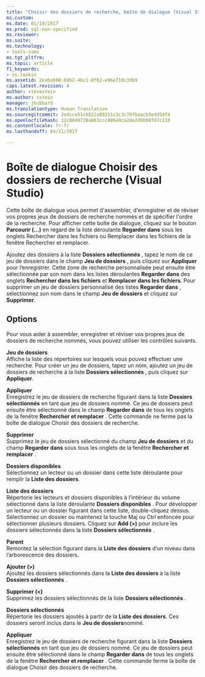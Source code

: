 ```yaml
---
title: "Choisir des dossiers de recherche, boîte de dialogue (Visual Studio) | Microsoft Docs"
ms.custom: 
ms.date: 01/19/2017
ms.prod: sql-non-specified
ms.reviewer: 
ms.suite: 
ms.technology:
- tools-ssms
ms.tgt_pltfrm: 
ms.topic: article
f1_keywords:
- vs.lookin
ms.assetid: 2eaba888-68b2-4bc1-8f62-e96e710c3db9
caps.latest.revision: 4
author: stevestein
ms.author: sstein
manager: jhubbard
ms.translationtype: Human Translation
ms.sourcegitcommit: 2edcce51c6822a89151c3c3c76fbaacb5edd54f4
ms.openlocfilehash: 12c0849728ab63ccc806e0ca2de2d8b98fd7c110
ms.contentlocale: fr-fr
ms.lasthandoff: 04/11/2017

---
```

# <a name="choose-search-folders-dialog-box-visual-studio"></a>Boîte de dialogue Choisir des dossiers de recherche (Visual Studio)
Cette boîte de dialogue vous permet d'assembler, d'enregistrer et de réviser vos propres jeux de dossiers de recherche nommés et de spécifier l'ordre de la recherche. Pour afficher cette boîte de dialogue, cliquez sur le bouton **Parcourir (...)** en regard de la liste déroulante **Regarder dans** sous les onglets Rechercher dans les fichiers ou Remplacer dans les fichiers de la fenêtre Rechercher et remplacer.  
  
Ajoutez des dossiers à la liste **Dossiers sélectionnés** , tapez le nom de ce jeu de dossiers dans le champ **Jeu de dossiers** , puis cliquez sur **Appliquer** pour l’enregistrer. Cette zone de recherche personnalisée peut ensuite être sélectionnée par son nom dans les listes déroulantes **Regarder dans** des onglets **Rechercher dans les fichiers** et **Remplacer dans les fichiers**. Pour supprimer un jeu de dossiers personnalisé des listes **Regarder dans** , sélectionnez son nom dans le champ **Jeu de dossiers** et cliquez sur **Supprimer**.  
  
## <a name="options"></a>Options  
Pour vous aider à assembler, enregistrer et réviser vos propres jeux de dossiers de recherche nommés, vous pouvez utiliser les contrôles suivants.  
  
**Jeu de dossiers**  
Affiche la liste des répertoires sur lesquels vous pouvez effectuer une recherche. Pour créer un jeu de dossiers, tapez un nom, ajoutez un jeu de dossiers de recherche à la liste **Dossiers sélectionnés** , puis cliquez sur **Appliquer**.  
  
**Appliquer**  
Enregistrez le jeu de dossiers de recherche figurant dans la liste **Dossiers sélectionnés** en tant que jeu de dossiers nommé. Ce jeu de dossiers peut ensuite être sélectionné dans le champ **Regarder dans** de tous les onglets de la fenêtre **Rechercher et remplacer** . Cette commande ne ferme pas la boîte de dialogue Choisir des dossiers de recherche.  
  
**Supprimer**  
Supprimez le jeu de dossiers sélectionné du champ **Jeu de dossiers** et du champ **Regarder dans** sous tous les onglets de la fenêtre **Rechercher et remplacer** .  
  
**Dossiers disponibles**  
Sélectionnez un lecteur ou un dossier dans cette liste déroulante pour remplir la **Liste des dossiers**.  
  
**Liste des dossiers**  
Répertorie les lecteurs et dossiers disponibles à l’intérieur du volume sélectionné dans la liste déroulante **Dossiers disponibles** . Pour développer un lecteur ou un dossier figurant dans cette liste, double-cliquez dessus. Sélectionnez un dossier ou maintenez la touche Maj ou Ctrl enfoncée pour sélectionner plusieurs dossiers. Cliquez sur **Add (>)** pour inclure les dossiers sélectionnés dans la liste **Dossiers sélectionnés** .  
  
**Parent**  
Remontez la sélection figurant dans la **Liste des dossiers** d’un niveau dans l’arborescence des dossiers.  
  
**Ajouter (&gt;)**  
Ajoutez les dossiers sélectionnés dans la **Liste des dossiers** à la liste **Dossiers sélectionnés** .  
  
**Supprimer (&lt;)**  
Supprimez les dossiers sélectionnés de la liste **Dossiers sélectionnés** .  
  
**Dossiers sélectionnés**  
Répertorie les dossiers ajoutés à partir de la **Liste des dossiers**. Ces dossiers seront inclus dans le **Jeu de dossiers**nommé.  
  
**Appliquer**  
Enregistrez le jeu de dossiers de recherche figurant dans la liste **Dossiers sélectionnés** en tant que jeu de dossiers nommé. Ce jeu de dossiers peut ensuite être sélectionné dans le champ **Regarder dans** de tous les onglets de la fenêtre **Rechercher et remplacer** . Cette commande ferme la boîte de dialogue Choisir des dossiers de recherche.  
  

